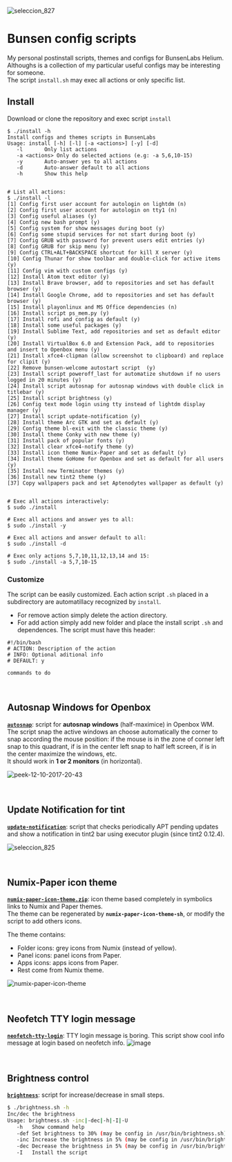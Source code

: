 ![seleccion_827](https://user-images.githubusercontent.com/32820131/40361602-3476698e-5dca-11e8-9aa4-2d91e4e734eb.png)

# Bunsen config scripts
My personal postinstall scripts, themes and configs for BunsenLabs Helium.  
Althoughs is a collection of my particular useful configs may be interesting for someone.  
The script `install.sh` may exec all actions or only specific list.

## Install
Download or clone the repository and exec script `install`
```
$ ./install -h
Install configs and themes scripts in BunsenLabs 
Usage: install [-h] [-l] [-a <actions>] [-y] [-d]
   -l		Only list actions 
   -a <actions>	Only do selected actions (e.g: -a 5,6,10-15)
   -y		Auto-answer yes to all actions
   -d		Auto-answer default to all actions
   -h		Show this help


# List all actions:
$ ./install -l
[1] Config first user account for autologin on lightdm (n)
[2] Config first user account for autologin on tty1 (n)
[3] Config useful aliases (y)
[4] Config new bash prompt (y)
[5] Config system for show messages during boot (y)
[6] Config some stupid services for not start during boot (y)
[7] Config GRUB with password for prevent users edit entries (y)
[8] Config GRUB for skip menu (y)
[9] Config CTRL+ALT+BACKSPACE shortcut for kill X server (y)
[10] Config Thunar for show toolbar and double-click for active items (y)
[11] Config vim with custom configs (y)
[12] Install Atom text editor (y)
[13] Install Brave browser, add to repositories and set has default browser (y)
[14] Install Google Chrome, add to repositories and set has default browser (y)
[15] Install playonlinux and MS Office dependencies (n)
[16] Install script ps_mem.py (y)
[17] Install rofi and config as default (y)
[18] Install some useful packages (y)
[19] Install Sublime Text, add repositories and set as default editor  (y)
[20] Install VirtualBox 6.0 and Extension Pack, add to repositories and insert to Openbox menu (y)
[21] Install xfce4-clipman (allow screenshot to clipboard) and replace for clipit (y)
[22] Remove bunsen-welcome autostart script  (y)
[23] Install script poweroff_last for automatize shutdown if no users logged in 20 minutes (y)
[24] Install script autosnap for autosnap windows with double click in titlebar (y)
[25] Install script brightness (y)
[26] Config text mode login using tty instead of lightdm display manager (y)
[27] Install script update-notification (y)
[28] Install theme Arc GTK and set as default (y)
[29] Config theme bl-exit with the classic theme (y)
[30] Install theme Conky with new theme (y)
[31] Install pack of popular fonts (y)
[32] Install clear xfce4-notify theme (y)
[33] Install icon theme Numix-Paper and set as default (y)
[34] Install theme GoHome for Openbox and set as default for all users (y)
[35] Install new Terminator themes (y)
[36] Install new tint2 theme (y)
[37] Copy wallpapers pack and set Aptenodytes wallpaper as default (y)


# Exec all actions interactively:
$ sudo ./install

# Exec all actions and answer yes to all:
$ sudo ./install -y

# Exec all actions and answer default to all:
$ sudo ./install -d

# Exec only actions 5,7,10,11,12,13,14 and 15:
$ sudo ./install -a 5,7,10-15
```

### Customize
The script can be easily customized. Each action script `.sh` placed in a subdirectory are automatillacy recognized by `install`.
  * For remove action simply delete the action directory.
  * For add action simply add new folder and place the install script `.sh` and dependences. The script must have this header:
  ```
  #!/bin/bash
  # ACTION: Description of the action
  # INFO: Optional aditional info
  # DEFAULT: y
  
  commands to do
  
  ```
</br>


## Autosnap Windows for Openbox
[**`autosnap`**](https://github.com/leomarcov/bunsenlabs-postinstall/tree/master/script_autosnap-openbox): script for **autosnap windows** (half-maximice) in Openbox WM.  
The script snap the active windows an choose automatically the corner to snap according the mouse position: if the mouse is in the zone of corner left snap to this quadrant, if is in the center left snap to half left screen, if is in the center maximize the windows, etc.  
It should work in **1 or 2 monitors** (in horizontal).

![peek-12-10-2017-20-43](https://user-images.githubusercontent.com/32820131/40352231-9d64c1fa-5dae-11e8-8137-890cadf2c293.gif)

</br>

## Update Notification for tint 
[**`update-notification`**](https://github.com/leomarcov/bunsenlabs-postinstall/tree/master/script_update-notification-tint): script that checks periodically APT pending updates and show a notification in tint2 bar using executor plugin (since tint2 0.12.4).  

![seleccion_825](https://user-images.githubusercontent.com/32820131/40354912-55396e4c-5db5-11e8-9b22-aaeedc7e91e3.png)

</br>

## Numix-Paper icon theme
[**`numix-paper-icon-theme.zip`**](https://github.com/leomarcov/bunsenlabs-postinstall/tree/master/theme_numix-paper-icon): icon theme based completely in symbolics links to Numix and Paper themes.  
The theme can be regenerated by **`numix-paper-icon-theme-sh`**, or modify the script to add others icons.

The theme contains:
  * Folder icons: grey icons from Numix (instead of yellow).
  * Panel icons: panel icons from Paper.
  * Apps icons: apps icons from Paper.
  * Rest come from Numix theme.
  
![numix-paper-icon-theme](https://user-images.githubusercontent.com/32820131/40285580-32b6e22c-5c9e-11e8-8567-01f56d1c12db.png)

</br>

## Neofetch TTY login message
[**`neofetch-tty-login`**](https://github.com/leomarcov/bunsenlabs-postinstall/tree/master/script_tty-login-neofetch): TTY login message is boring. This script show cool info message at login based on neofetch info.
![image](https://user-images.githubusercontent.com/32820131/40976478-92efc988-68ce-11e8-98ec-f5313a773000.png)


</br>

## Brightness control
[**`brightness`**](https://github.com/leomarcov/bunsenlabs-postinstall/tree/master/script_brightness-control): script for increase/decrease in small steps.  
```bash
$ ./brightness.sh -h
Inc/dec the brightness
Usage: brightness.sh -inc|-dec|-h|-I|-U
   -h	Show command help
   -def	Set brightness to 30% (may be config in /usr/bin/brightness.sh)
   -inc	Increase the brightness in 5% (may be config in /usr/bin/brightness.sh)
   -dec	Decrease the brightness in 5% (may be config in /usr/bin/brightness.sh)
   -I	Install the script 
